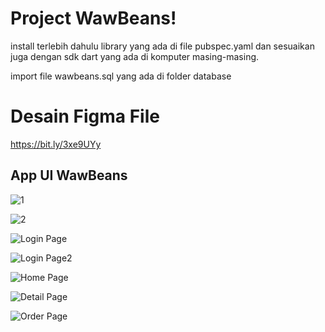
# Project WawBeans!

install terlebih dahulu library yang ada di file pubspec.yaml dan sesuaikan juga dengan sdk dart yang ada di komputer masing-masing.

import file wawbeans.sql yang ada di folder database 

# Desain Figma File

https://bit.ly/3xe9UYy




## App UI WawBeans

![1](https://imgur.com/ilMuheI.png) 

![2](https://imgur.com/c3Fd9wu.png) 

![Login Page](https://imgur.com/uNOQufq.png) 

![Login Page2](https://imgur.com/iwaS39Z.png)

![Home Page](https://imgur.com/h8aZUCe.png) 

![Detail Page](https://imgur.com/MOu4IBl.png)

![Order Page](https://imgur.com/8ztBWVf.png)

